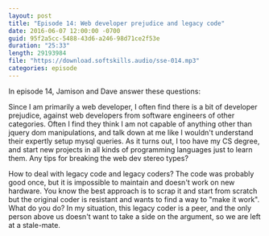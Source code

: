 ```yaml
---
layout: post
title: "Episode 14: Web developer prejudice and legacy code"
date: 2016-06-07 12:00:00 -0700
guid: 95f2a5cc-5488-43d6-a246-98d71ce2f53e
duration: "25:33"
length: 29193984
file: "https://download.softskills.audio/sse-014.mp3"
categories: episode
---
```






In episode 14, Jamison and  Dave answer these questions:

Since I am primarily a web developer, I often find there is a bit of developer prejudice, against web developers from software engineers of other categories. Often I find they think I am not capable of anything other than jquery dom manipulations, and talk down at me like I wouldn't understand their expertly setup mysql queries. As it turns out, I too have my CS degree, and start new projects in all kinds of programming languages just to learn them. Any tips for breaking the web dev stereo types?

How to deal with legacy code and legacy coders?  The code was probably good once, but it is impossible to maintain and doesn't work on new hardware.  You know the best approach is to scrap it and start from scratch but the original coder is resistant and wants to find a way to "make it work".  What do you do? In my situation, this legacy coder is a peer, and the only person above us doesn't want to take a side on the argument, so we are left at a stale-mate.



